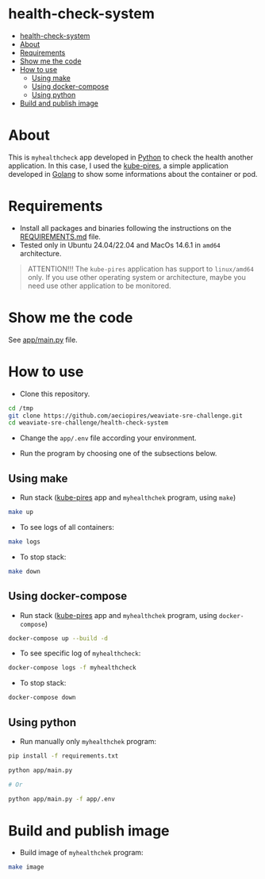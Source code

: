 # health-check-system
<!-- TOC -->

- [health-check-system](#health-check-system)
- [About](#about)
- [Requirements](#requirements)
- [Show me the code](#show-me-the-code)
- [How to use](#how-to-use)
  - [Using make](#using-make)
  - [Using docker-compose](#using-docker-compose)
  - [Using python](#using-python)
- [Build and publish image](#build-and-publish-image)

<!-- TOC -->

# About

This is ``myhealthcheck`` app developed in [Python](https://www.python.org) to check the health another application. In this case, I used the [kube-pires](https://gitlab.com/aeciopires/kube-pires/-/tree/master/app), a simple application developed in [Golang](https://go.dev/) to show some informations about the container or pod.

# Requirements

- Install all packages and binaries following the instructions on the [REQUIREMENTS.md](../REQUIREMENTS.md) file.
- Tested only in Ubuntu 24.04/22.04 and MacOs 14.6.1 in ``amd64`` architecture.

> ATTENTION!!! The ``kube-pires`` application has support to ``linux/amd64`` only. If you use other operating system or architecture, maybe you need use other application to be monitored.

# Show me the code

See [app/main.py](app/main.py) file.

# How to use

- Clone this repository.

```bash
cd /tmp
git clone https://github.com/aeciopires/weaviate-sre-challenge.git
cd weaviate-sre-challenge/health-check-system
```

- Change the ``app/.env`` file according your environment.

- Run the program by choosing one of the subsections below.

## Using make

- Run stack ([kube-pires](https://gitlab.com/aeciopires/kube-pires/-/tree/master/app) app and ``myhealthchek`` program, using ``make``)

```bash
make up
```

- To see logs of all containers:

```bash
make logs
```

- To stop stack:

```bash
make down
```

## Using docker-compose

- Run stack ([kube-pires](https://gitlab.com/aeciopires/kube-pires/-/tree/master/app) app and ``myhealthchek`` program, using ``docker-compose``)

```bash
docker-compose up --build -d
```

- To see specific log of ``myhealthcheck``:

```bash
docker-compose logs -f myhealthcheck
```

- To stop stack:

```bash
docker-compose down
```

## Using python

- Run manually only ``myhealthchek`` program:

```bash
pip install -f requirements.txt

python app/main.py

# Or

python app/main.py -f app/.env
```

# Build and publish image

- Build image of ``myhealthchek`` program:

```bash
make image
```
